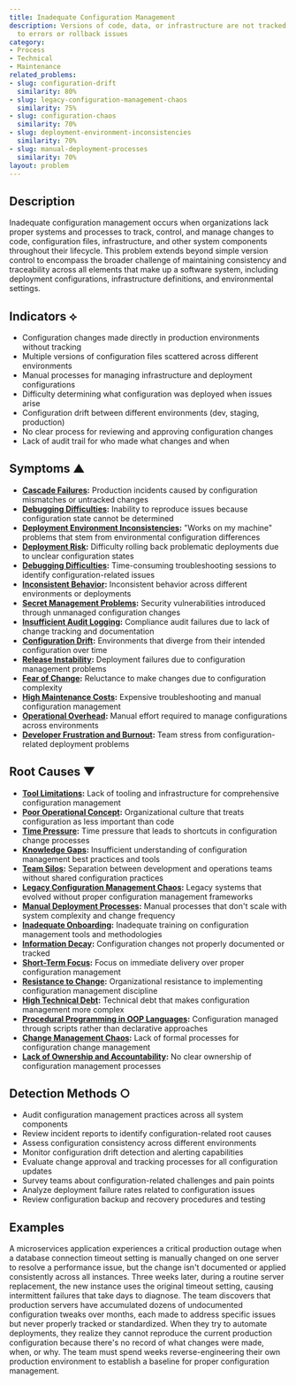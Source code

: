 ```yaml
---
title: Inadequate Configuration Management
description: Versions of code, data, or infrastructure are not tracked properly, leading
  to errors or rollback issues
category:
- Process
- Technical
- Maintenance
related_problems:
- slug: configuration-drift
  similarity: 80%
- slug: legacy-configuration-management-chaos
  similarity: 75%
- slug: configuration-chaos
  similarity: 70%
- slug: deployment-environment-inconsistencies
  similarity: 70%
- slug: manual-deployment-processes
  similarity: 70%
layout: problem
---
```


## Description

Inadequate configuration management occurs when organizations lack proper systems and processes to track, control, and manage changes to code, configuration files, infrastructure, and other system components throughout their lifecycle. This problem extends beyond simple version control to encompass the broader challenge of maintaining consistency and traceability across all elements that make up a software system, including deployment configurations, infrastructure definitions, and environmental settings.

## Indicators ⟡

- Configuration changes made directly in production environments without tracking
- Multiple versions of configuration files scattered across different environments
- Manual processes for managing infrastructure and deployment configurations
- Difficulty determining what configuration was deployed when issues arise
- Configuration drift between different environments (dev, staging, production)
- No clear process for reviewing and approving configuration changes
- Lack of audit trail for who made what changes and when

## Symptoms ▲

- **[Cascade Failures](cascade-failures.md):** Production incidents caused by configuration mismatches or untracked changes
- **[Debugging Difficulties](debugging-difficulties.md):** Inability to reproduce issues because configuration state cannot be determined
- **[Deployment Environment Inconsistencies](deployment-environment-inconsistencies.md):** "Works on my machine" problems that stem from environmental configuration differences
- **[Deployment Risk](deployment-risk.md):** Difficulty rolling back problematic deployments due to unclear configuration states
- **[Debugging Difficulties](debugging-difficulties.md):** Time-consuming troubleshooting sessions to identify configuration-related issues
- **[Inconsistent Behavior](inconsistent-behavior.md):** Inconsistent behavior across different environments or deployments
- **[Secret Management Problems](secret-management-problems.md):** Security vulnerabilities introduced through unmanaged configuration changes
- **[Insufficient Audit Logging](insufficient-audit-logging.md):** Compliance audit failures due to lack of change tracking and documentation
- **[Configuration Drift](configuration-drift.md):** Environments that diverge from their intended configuration over time
- **[Release Instability](release-instability.md):** Deployment failures due to configuration management problems
- **[Fear of Change](fear-of-change.md):** Reluctance to make changes due to configuration complexity
- **[High Maintenance Costs](high-maintenance-costs.md):** Expensive troubleshooting and manual configuration management
- **[Operational Overhead](operational-overhead.md):** Manual effort required to manage configurations across environments
- **[Developer Frustration and Burnout](developer-frustration-and-burnout.md):** Team stress from configuration-related deployment problems

## Root Causes ▼

- **[Tool Limitations](tool-limitations.md):** Lack of tooling and infrastructure for comprehensive configuration management
- **[Poor Operational Concept](poor-operational-concept.md):** Organizational culture that treats configuration as less important than code
- **[Time Pressure](time-pressure.md):** Time pressure that leads to shortcuts in configuration change processes
- **[Knowledge Gaps](knowledge-gaps.md):** Insufficient understanding of configuration management best practices and tools
- **[Team Silos](team-silos.md):** Separation between development and operations teams without shared configuration practices
- **[Legacy Configuration Management Chaos](legacy-configuration-management-chaos.md):** Legacy systems that evolved without proper configuration management frameworks
- **[Manual Deployment Processes](manual-deployment-processes.md):** Manual processes that don't scale with system complexity and change frequency
- **[Inadequate Onboarding](inadequate-onboarding.md):** Inadequate training on configuration management tools and methodologies
- **[Information Decay](information-decay.md):** Configuration changes not properly documented or tracked
- **[Short-Term Focus](short-term-focus.md):** Focus on immediate delivery over proper configuration management
- **[Resistance to Change](resistance-to-change.md):** Organizational resistance to implementing configuration management discipline
- **[High Technical Debt](high-technical-debt.md):** Technical debt that makes configuration management more complex
- **[Procedural Programming in OOP Languages](procedural-programming-in-oop-languages.md):** Configuration managed through scripts rather than declarative approaches
- **[Change Management Chaos](change-management-chaos.md):** Lack of formal processes for configuration change management
- **[Lack of Ownership and Accountability](lack-of-ownership-and-accountability.md):** No clear ownership of configuration management processes

## Detection Methods ○

- Audit configuration management practices across all system components
- Review incident reports to identify configuration-related root causes
- Assess configuration consistency across different environments
- Monitor configuration drift detection and alerting capabilities
- Evaluate change approval and tracking processes for all configuration updates
- Survey teams about configuration-related challenges and pain points
- Analyze deployment failure rates related to configuration issues
- Review configuration backup and recovery procedures and testing

## Examples

A microservices application experiences a critical production outage when a database connection timeout setting is manually changed on one server to resolve a performance issue, but the change isn't documented or applied consistently across all instances. Three weeks later, during a routine server replacement, the new instance uses the original timeout setting, causing intermittent failures that take days to diagnose. The team discovers that production servers have accumulated dozens of undocumented configuration tweaks over months, each made to address specific issues but never properly tracked or standardized. When they try to automate deployments, they realize they cannot reproduce the current production configuration because there's no record of what changes were made, when, or why. The team must spend weeks reverse-engineering their own production environment to establish a baseline for proper configuration management.